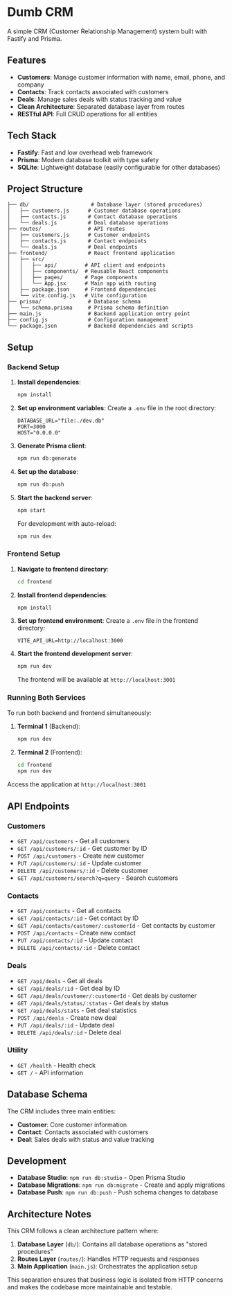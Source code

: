 # Dumb CRM

A simple CRM (Customer Relationship Management) system built with Fastify and Prisma.

## Features

- **Customers**: Manage customer information with name, email, phone, and company
- **Contacts**: Track contacts associated with customers
- **Deals**: Manage sales deals with status tracking and value
- **Clean Architecture**: Separated database layer from routes
- **RESTful API**: Full CRUD operations for all entities

## Tech Stack

- **Fastify**: Fast and low overhead web framework
- **Prisma**: Modern database toolkit with type safety
- **SQLite**: Lightweight database (easily configurable for other databases)

## Project Structure

```
├── db/                    # Database layer (stored procedures)
│   ├── customers.js      # Customer database operations
│   ├── contacts.js       # Contact database operations
│   └── deals.js          # Deal database operations
├── routes/               # API routes
│   ├── customers.js      # Customer endpoints
│   ├── contacts.js       # Contact endpoints
│   └── deals.js          # Deal endpoints
├── frontend/             # React frontend application
│   ├── src/
│   │   ├── api/         # API client and endpoints
│   │   ├── components/  # Reusable React components
│   │   ├── pages/       # Page components
│   │   └── App.jsx      # Main app with routing
│   ├── package.json     # Frontend dependencies
│   └── vite.config.js   # Vite configuration
├── prisma/               # Database schema
│   └── schema.prisma     # Prisma schema definition
├── main.js               # Backend application entry point
├── config.js             # Configuration management
└── package.json          # Backend dependencies and scripts
```

## Setup

### Backend Setup

1. **Install dependencies**:
   ```bash
   npm install
   ```

2. **Set up environment variables**:
   Create a `.env` file in the root directory:
   ```
   DATABASE_URL="file:./dev.db"
   PORT=3000
   HOST="0.0.0.0"
   ```

3. **Generate Prisma client**:
   ```bash
   npm run db:generate
   ```

4. **Set up the database**:
   ```bash
   npm run db:push
   ```

5. **Start the backend server**:
   ```bash
   npm start
   ```

   For development with auto-reload:
   ```bash
   npm run dev
   ```

### Frontend Setup

1. **Navigate to frontend directory**:
   ```bash
   cd frontend
   ```

2. **Install frontend dependencies**:
   ```bash
   npm install
   ```

3. **Set up frontend environment**:
   Create a `.env` file in the frontend directory:
   ```
   VITE_API_URL=http://localhost:3000
   ```

4. **Start the frontend development server**:
   ```bash
   npm run dev
   ```

   The frontend will be available at `http://localhost:3001`

### Running Both Services

To run both backend and frontend simultaneously:

1. **Terminal 1** (Backend):
   ```bash
   npm run dev
   ```

2. **Terminal 2** (Frontend):
   ```bash
   cd frontend
   npm run dev
   ```

Access the application at `http://localhost:3001`

## API Endpoints

### Customers
- `GET /api/customers` - Get all customers
- `GET /api/customers/:id` - Get customer by ID
- `POST /api/customers` - Create new customer
- `PUT /api/customers/:id` - Update customer
- `DELETE /api/customers/:id` - Delete customer
- `GET /api/customers/search?q=query` - Search customers

### Contacts
- `GET /api/contacts` - Get all contacts
- `GET /api/contacts/:id` - Get contact by ID
- `GET /api/contacts/customer/:customerId` - Get contacts by customer
- `POST /api/contacts` - Create new contact
- `PUT /api/contacts/:id` - Update contact
- `DELETE /api/contacts/:id` - Delete contact

### Deals
- `GET /api/deals` - Get all deals
- `GET /api/deals/:id` - Get deal by ID
- `GET /api/deals/customer/:customerId` - Get deals by customer
- `GET /api/deals/status/:status` - Get deals by status
- `GET /api/deals/stats` - Get deal statistics
- `POST /api/deals` - Create new deal
- `PUT /api/deals/:id` - Update deal
- `DELETE /api/deals/:id` - Delete deal

### Utility
- `GET /health` - Health check
- `GET /` - API information

## Database Schema

The CRM includes three main entities:

- **Customer**: Core customer information
- **Contact**: Contacts associated with customers
- **Deal**: Sales deals with status and value tracking

## Development

- **Database Studio**: `npm run db:studio` - Open Prisma Studio
- **Database Migrations**: `npm run db:migrate` - Create and apply migrations
- **Database Push**: `npm run db:push` - Push schema changes to database

## Architecture Notes

This CRM follows a clean architecture pattern where:

1. **Database Layer** (`db/`): Contains all database operations as "stored procedures"
2. **Routes Layer** (`routes/`): Handles HTTP requests and responses
3. **Main Application** (`main.js`): Orchestrates the application setup

This separation ensures that business logic is isolated from HTTP concerns and makes the codebase more maintainable and testable.